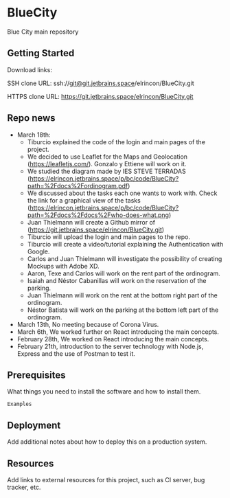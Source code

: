 # BlueCity

Blue City main repository

## Getting Started

Download links:

SSH clone URL: ssh://git@git.jetbrains.space/elrincon/BlueCity.git

HTTPS clone URL: https://git.jetbrains.space/elrincon/BlueCity.git

## Repo news

* March 18th:
    - Tiburcio explained the code of the login and main pages of the project.
    - We decided to use Leaflet for the Maps and Geolocation (https://leafletjs.com/). Gonzalo y Ettiene will work on it.
    - We studied the diagram made by IES STEVE TERRADAS (https://elrincon.jetbrains.space/p/bc/code/BlueCity?path=%2Fdocs%2Fordinogram.pdf)
    - We discussed about the tasks each one wants to work with. Check the link for a graphical view of the tasks (https://elrincon.jetbrains.space/p/bc/code/BlueCity?path=%2Fdocs%2Fdocs%2Fwho-does-what.png)
    - Juan Thielmann will create a Github mirror of (https://git.jetbrains.space/elrincon/BlueCity.git)
    - Tiburcio will upload the login and main pages to the repo.
    - Tiburcio will create a video/tutorial explaining the Authentication with Google. 
    - Carlos and Juan Thielmann will investigate the possibility of creating Mockups with Adobe XD.
    - Aaron, Texe and Carlos will work on the rent part of the ordinogram.
    - Isaiah and Néstor Cabanillas will work on the reservation of the parking.
    - Juan Thielmann will work on the rent at the bottom right part of the ordinogram.
    - Néstor Batista will work on the parking at the bottom left part of the ordinogram.
* March 13th, No meeting because of Corona Virus.
* March 6th, We worked further on React introducing the main concepts.
* February 28th, We worked on React introducing the main concepts.
* February 21th, introduction to the server technology with Node.js, Express and the use of Postman to test it.

## Prerequisites

What things you need to install the software and how to install them.

```
Examples
```

## Deployment

Add additional notes about how to deploy this on a production system.

## Resources

Add links to external resources for this project, such as CI server, bug tracker, etc.
